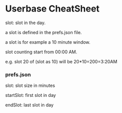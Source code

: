 # Userbase CheatSheet
slot: slot in the day.

a slot is defined in the prefs.json file.

a slot is for example a 10 minute window.

slot counting start from 00:00 AM.

e.g. slot 20 of (slot as 10) will be 20*10=200=3:20AM

### prefs.json
slot: slot size in minutes

startSlot: first slot in day

endSlot: last slot in day